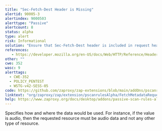```yaml
---
title: "Sec-Fetch-Dest Header is Missing"
alertid: 90005-3
alertindex: 9000503
alerttype: "Passive"
alertcount: 8
status: alpha
type: alert
risk: Informational
solution: "Ensure that Sec-Fetch-Dest header is included in request headers."
references:
   - https://developer.mozilla.org/en-US/docs/Web/HTTP/Reference/Headers/Sec-Fetch-Dest
other: ""
cwe: 352
wasc: 9
alerttags: 
  - CWE-352
  - POLICY_PENTEST
  - WSTG-v42-SESS-05
code: https://github.com/zaproxy/zap-extensions/blob/main/addOns/pscanrulesAlpha/src/main/java/org/zaproxy/zap/extension/pscanrulesAlpha/FetchMetadataRequestHeadersScanRule.java
linktext: "org/zaproxy/zap/extension/pscanrulesAlpha/FetchMetadataRequestHeadersScanRule.java"
help: https://www.zaproxy.org/docs/desktop/addons/passive-scan-rules-alpha/#id-90005
---
```

Specifies how and where the data would be used. For instance, if the value is audio, then the requested resource must be audio data and not any other type of resource.
